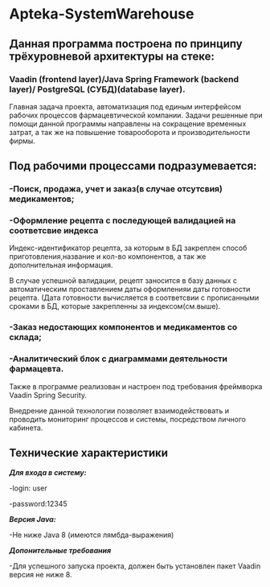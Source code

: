 # Apteka-SystemWarehouse
## Данная программа построена по принципу трёхуровневой архитектуры на стеке:
### Vaadin (frontend layer)/Java Spring Framework (backend layer)/ PostgreSQL (СУБД)(database layer). 

  Главная задача  проекта, автоматизация под единым интерфейсом рабочих процессов фармацевтической компании. 
Задачи решенные при помощи данной программы  направлены  на сокращение  временных затрат, а так же на повышение товарооборота и производительности фирмы.
## Под рабочими процессами подразумевается:
### -Поиск, продажа, учет и заказ(в случае отсутсвия) медикаментов;
### -Оформление рецепта с последующей валидацией на соответсвие индекса
  Индекс-идентификатор рецепта, за которым в БД закреплен способ приготовления,название и кол-во компонентов, а так же дополнительная информация.

В случае успешной валидации, рецепт заносится в базу данных с автоматическим проставлением даты оформленияи даты готовности рецепта.
(Дата готовности вычисляется в соответсвии с прописанными сроками в БД, которые закрепленны за индексом(см.выше).

### -Заказ недостающих компонентов и медикаментов со склада;
### -Аналитический блок с диаграммами деятельности фармацевта. 

  Также в программе реализован и настроен под требования фреймворка Vaadin  Spring Security.

Внедрение данной технологии позволяет взаимодействовать и проводить мониторинг процессов и системы, посредством личного кабинета. 

## Технические характеристики
***Для входа в систему:***

-login: user

-password:12345

***Версия Java:***

-Не ниже Java 8 (имеются лямбда-выражения)

***Допонительные требования***

-Для успешного запуска проекта, должен быть установлен пакет Vaadin версия не ниже 8.






